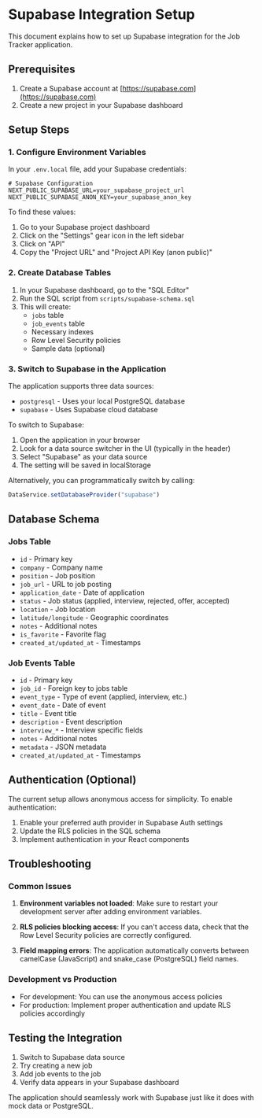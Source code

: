 # Supabase Integration Setup

This document explains how to set up Supabase integration for the Job Tracker application.

## Prerequisites

1. Create a Supabase account at [https://supabase.com](https://supabase.com)
2. Create a new project in your Supabase dashboard

## Setup Steps

### 1. Configure Environment Variables

In your `.env.local` file, add your Supabase credentials:

```env
# Supabase Configuration
NEXT_PUBLIC_SUPABASE_URL=your_supabase_project_url
NEXT_PUBLIC_SUPABASE_ANON_KEY=your_supabase_anon_key
```

To find these values:
1. Go to your Supabase project dashboard
2. Click on the "Settings" gear icon in the left sidebar
3. Click on "API" 
4. Copy the "Project URL" and "Project API Key (anon public)"

### 2. Create Database Tables

1. In your Supabase dashboard, go to the "SQL Editor"
2. Run the SQL script from `scripts/supabase-schema.sql`
3. This will create:
   - `jobs` table
   - `job_events` table
   - Necessary indexes
   - Row Level Security policies
   - Sample data (optional)

### 3. Switch to Supabase in the Application

The application supports three data sources:
- `postgresql` - Uses your local PostgreSQL database
- `supabase` - Uses Supabase cloud database

To switch to Supabase:
1. Open the application in your browser
2. Look for a data source switcher in the UI (typically in the header)
3. Select "Supabase" as your data source
4. The setting will be saved in localStorage

Alternatively, you can programmatically switch by calling:
```javascript
DataService.setDatabaseProvider("supabase")
```

## Database Schema

### Jobs Table
- `id` - Primary key
- `company` - Company name
- `position` - Job position
- `job_url` - URL to job posting
- `application_date` - Date of application
- `status` - Job status (applied, interview, rejected, offer, accepted)
- `location` - Job location
- `latitude/longitude` - Geographic coordinates
- `notes` - Additional notes
- `is_favorite` - Favorite flag
- `created_at/updated_at` - Timestamps

### Job Events Table
- `id` - Primary key
- `job_id` - Foreign key to jobs table
- `event_type` - Type of event (applied, interview, etc.)
- `event_date` - Date of event
- `title` - Event title
- `description` - Event description
- `interview_*` - Interview specific fields
- `notes` - Additional notes
- `metadata` - JSON metadata
- `created_at/updated_at` - Timestamps

## Authentication (Optional)

The current setup allows anonymous access for simplicity. To enable authentication:

1. Enable your preferred auth provider in Supabase Auth settings
2. Update the RLS policies in the SQL schema
3. Implement authentication in your React components

## Troubleshooting

### Common Issues

1. **Environment variables not loaded**: Make sure to restart your development server after adding environment variables.

2. **RLS policies blocking access**: If you can't access data, check that the Row Level Security policies are correctly configured.

3. **Field mapping errors**: The application automatically converts between camelCase (JavaScript) and snake_case (PostgreSQL) field names.

### Development vs Production

- For development: You can use the anonymous access policies
- For production: Implement proper authentication and update RLS policies accordingly

## Testing the Integration

1. Switch to Supabase data source
2. Try creating a new job
3. Add job events to the job
4. Verify data appears in your Supabase dashboard

The application should seamlessly work with Supabase just like it does with mock data or PostgreSQL.
